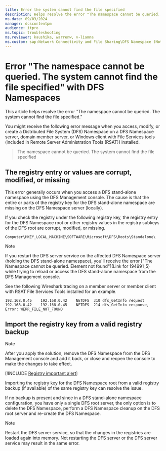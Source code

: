 ```yaml
---
title: Error the system cannot find the file specified 
description: Helps resolve the error "The namespace cannot be queried. The system cannot find the file specified."
ms.date: 09/03/2024
manager: dcscontentpm
audience: itpro
ms.topic: troubleshooting
ms.reviewer: kaushika, warrenw, v-lianna
ms.custom: sap:Network Connectivity and File Sharing\DFS Namespace (Not Replication), csstroubleshoot
---
```

# Error "The namespace cannot be queried. The system cannot find the file specified" with DFS Namespaces

This article helps resolve the error "The namespace cannot be queried. The system cannot find the file specified."

You might receive the following error message when you access, modify, or create a Distributed File System (DFS) Namespace on a DFS Namespace server, domain member server, or Windows client with File Services tools (included in Remote Server Administration Tools (RSAT)) installed.

> The namespace cannot be queried. The system cannot find the file specified

## The registry entry or values are corrupt, modified, or missing

This error generally occurs when you access a DFS stand-alone namespace using the DFS Management console. The cause is that the entire or parts of the registry key for the DFS stand-alone namespace are missing on the DFS Namespace server (locally).

If you check the registry under the following registry key, the registry entry for the DFS Namespace root or other registry values in the registry subkeys of the DFS root are corrupt, modified, or missing.

`Computer\HKEY_LOCAL_MACHINE\SOFTWARE\Microsoft\DFS\Roots\Standalone\`

> [!NOTE]
> If you restart the DFS server service on the affected DFS Namespace server (holding the DFS stand-alone namespace), you'll receive the error ["The Namespace cannot be queried. Element not found"](Link for 194991_5) while trying to reload or access the DFS stand-alone namespace from the DFS Management console.

See the following Wireshark tracing on a member server or member client with RSAT File Services Tools installed for an example.

```output
192.168.0.45	192.168.0.42	NETDFS	310	dfs_GetInfo request
192.168.0.42	192.168.0.45	NETDFS	214	dfs_GetInfo response, Error: WERR_FILE_NOT_FOUND
```

## Import the registry key from a valid registry backup

> [!NOTE]
> After you apply the solution, remove the DFS Namespace from the DFS Management console and add it back, or close and reopen the console to make the changes to take effect.

[!INCLUDE [Registry important alert](../../includes/registry-important-alert.md)]

Importing the registry key for the DFS Namespace root from a valid registry backup (if available) of the same registry key can resolve the issue.

If no backup is present and since in a DFS stand-alone namespace configuration, you have only a single DFS root server, the only option is to delete the DFS Namespace, perform a DFS Namespace cleanup on the DFS root server and re-create the DFS Namespace.

> [!NOTE]
> Restart the DFS server service, so that the changes in the registries are loaded again into memory. Not restarting the DFS server or the DFS server service may result in the same error.
